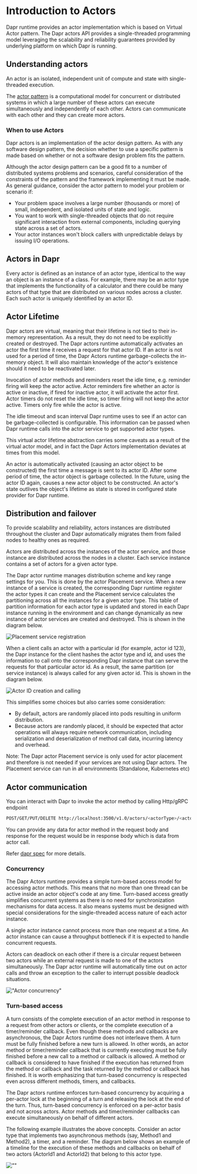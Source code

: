 # Introduction to Actors

Dapr runtime provides an actor implementation which is based on Virtual Actor pattern. The Dapr actors API provides a single-threaded programming model leveraging the scalability and reliability guarantees provided by underlying platform on which Dapr is running.

## Understanding actors

An actor is an isolated, independent unit of compute and state with single-threaded execution.

The [actor pattern](https://en.wikipedia.org/wiki/Actor_model) is a computational model for concurrent or distributed systems in which a large number of these actors can execute simultaneously and independently of each other. Actors can communicate with each other and they can create more actors.

### When to use Actors

Dapr actors is an implementation of the actor design pattern. As with any software design pattern, the decision whether to use a specific pattern is made based on whether or not a software design problem fits the pattern.

Although the actor design pattern can be a good fit to a number of distributed systems problems and scenarios, careful consideration of the constraints of the pattern and the framework implementing it must be made. As general guidance, consider the actor pattern to model your problem or scenario if:

* Your problem space involves a large number (thousands or more) of small, independent, and isolated units of state and logic.
* You want to work with single-threaded objects that do not require significant interaction from external components, including querying state across a set of actors.
* Your actor instances won't block callers with unpredictable delays by issuing I/O operations.

## Actors in Dapr

Every actor is defined as an instance of an actor type, identical to the way an object is an instance of a class. For example, there may be an actor type that implements the functionality of a calculator and there could be many actors of that type that are distributed on various nodes across a cluster. Each such actor is uniquely identified by an actor ID.

## Actor Lifetime

Dapr actors are virtual, meaning that their lifetime is not tied to their in-memory representation. As a result, they do not need to be explicitly created or destroyed. The Dapr actors runtime automatically activates an actor the first time it receives a request for that actor ID. If an actor is not used for a period of time, the Dapr Actors runtime garbage-collects the in-memory object. It will also maintain knowledge of the actor's existence should it need to be reactivated later.

Invocation of actor methods and reminders reset the idle time, e.g. reminder firing will keep the actor active. Actor reminders fire whether an actor is active or inactive, if fired for inactive actor, it will activate the actor first. Actor timers do not reset the idle time, so timer firing will not keep the actor active. Timers only fire while the actor is active.

The idle timeout and scan interval Dapr runtime uses to see if an actor can be garbage-collected is configurable. This information can be passed when Dapr runtime calls into the actor service to get supported actor types.

This virtual actor lifetime abstraction carries some caveats as a result of the virtual actor model, and in fact the Dapr Actors implementation deviates at times from this model.

An actor is automatically activated (causing an actor object to be constructed) the first time a message is sent to its actor ID. After some period of time, the actor object is garbage collected. In the future, using the actor ID again, causes a new actor object to be constructed. An actor's state outlives the object's lifetime as state is stored in configured state provider for Dapr runtime.

## Distribution and failover

To provide scalability and reliability, actors instances are distributed throughout the cluster and Dapr  automatically migrates them from failed nodes to healthy ones as required.

Actors are distributed across the instances of the actor service, and those instance are distributed across the nodes in a cluster. Each service instance contains a set of actors for a given actor type.

The Dapr actor runtime manages distribution scheme and key range settings for you. This is done by the actor Placement service. When a new instance of a service is created, the corresponding Dapr runtime register the actor types it can create and the Placement service calculates the partitioning across all the instances for a given actor type. This table of partition information for each actor type is updated and stored in each Dapr instance running in the environment and can change dynamically as new instance of actor services are created and destroyed. This is shown in the diagram below.

![Placement service registration](../../images/actors_placement_service_registration.png)

When a client calls an actor with a particular id (for example, actor id 123), the Dapr instance for the client hashes the actor type and id, and uses the information to call onto the corresponding Dapr instance that can serve the requests for that particular actor id. As a result, the same partition (or service instance) is always called for any given actor id. This is shown in the diagram below.

![Actor ID creation and calling](../../images/actors_id_hashing_calling.png)

 This simplifies some choices but also carries some consideration:

* By default, actors are randomly placed into pods resulting in uniform distribution.
* Because actors are randomly placed, it should be expected that actor operations will always require network communication, including serialization and deserialization of method call data, incurring latency and overhead.

Note: The Dapr actor Placement service is only used for actor placement and therefore is not needed if your services are not using Dapr actors. The Placement service can run in all environments (Standalone, Kubernetes etc)

## Actor communication

You can interact with Dapr to invoke the actor method by calling Http/gRPC endpoint

```bash
POST/GET/PUT/DELETE http://localhost:3500/v1.0/actors/<actorType>/<actorId>/method/<method>
```

You can provide any data for actor method in the request body and response for the request would be in response body which is data from actor call.

Refer [dapr spec](../../reference/api/actors.md) for more details.

### Concurrency

The Dapr Actors runtime provides a simple turn-based access model for accessing actor methods. This means that no more than one thread can be active inside an actor object's code at any time. Turn-based access greatly simplifies concurrent systems as there is no need for synchronization mechanisms for data access. It also means systems must be designed with special considerations for the single-threaded access nature of each actor instance.

A single actor instance cannot process more than one request at a time. An actor instance can cause a throughput bottleneck if it is expected to handle concurrent requests.

Actors can deadlock on each other if there is a circular request between two actors while an external request is made to one of the actors simultaneously. The Dapr actor runtime will automatically time out on actor calls and throw an exception to the caller to interrupt possible deadlock situations.

!["Actor concurrency"](../../images/actors_communication.png)

### Turn-based access

A turn consists of the complete execution of an actor method in response to a request from other actors or clients, or the complete execution of a timer/reminder callback. Even though these methods and callbacks are asynchronous, the Dapr Actors runtime does not interleave them. A turn must be fully finished before a new turn is allowed. In other words, an actor method or timer/reminder callback that is currently executing must be fully finished before a new call to a method or callback is allowed. A method or callback is considered to have finished if the execution has returned from the method or callback and the task returned by the method or callback has finished. It is worth emphasizing that turn-based concurrency is respected even across different methods, timers, and callbacks.

The Dapr actors runtime enforces turn-based concurrency by acquiring a per-actor lock at the beginning of a turn and releasing the lock at the end of the turn. Thus, turn-based concurrency is enforced on a per-actor basis and not across actors. Actor methods and timer/reminder callbacks can execute simultaneously on behalf of different actors.

The following example illustrates the above concepts. Consider an actor type that implements two asynchronous methods (say, Method1 and Method2), a timer, and a reminder. The diagram below shows an example of a timeline for the execution of these methods and callbacks on behalf of two actors (ActorId1 and ActorId2) that belong to this actor type.

![""](../../images/actors_concurrency.png)
